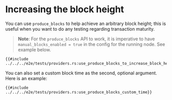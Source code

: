 # Increasing the block height

You can use `produce_blocks` to help achieve an arbitrary block height; this is useful when you want to do any testing regarding transaction maturity.

> **Note**: For the `produce_blocks` API to work, it is imperative to have `manual_blocks_enabled = true` in the config for the running node. See example below.

```rust,ignore
{{#include ../../../e2e/tests/providers.rs:use_produce_blocks_to_increase_block_height}}
```

You can also set a custom block time as the second, optional argument. Here is an example:

```rust,ignore
{{#include ../../../e2e/tests/providers.rs:use_produce_blocks_custom_time}}
```

<!-- Auto-update: 2025-10-12T09:05:19.629244 -->
